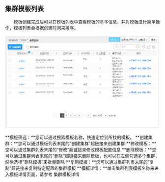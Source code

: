 ## 集群模板列表

　　模板创建完成后可以在模板列表中查看模板的基本信息，并对模板进行简单操作，模板列表会根据创建时间来排序。
  
  ![集群模板列表](./images/jqmb1.png)

**模板筛选：**您可以通过搜索模板名称，快速定位到所找的模板。
**创建集群：**您可以通过模板列表末尾的“创建集群”超链接来创建集群
**修改模板：**您可以通过集群列表末尾的“修改”超链接来修改模板配置信息
**删除模板：**您可以通过集群列表末尾的“删除”超链接来删除模板，也可以在左侧勾选多个集群，然后选择“删除模板”来批量删除
**复制模板：**您可以通过集群列表末尾的“复制”超链接来复制特定配置的集群模板
**模板详情：**单击集群列表模板名称来进入模板详情页面，请参考 集群模板详情

